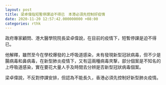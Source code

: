 ```yaml
---
layout: post
title: 梁卓偉指短暫停課迫不得已　本港必須先控制好疫情
date: 2020-11-20 12:57:42.000000000 +08:00
categories: rthk
---
```


政府專家顧問、港大醫學院院長梁卓偉說，在目前的疫情下，短暫停課是迫不得已。

他解釋，雖然至今在學校爆發的上呼吸道感染，未有發現新型冠狀病毒，但不少是腸病毒和鼻病毒，在新型肺炎疫情下，又有這兩種病毒夾撃，部分個案是不知名的上呼吸道感染，實在要花大量人手及時間去分辨是否新型冠狀病毒個案。

梁卓偉說，不反對停課安排，但認為不能長久，香港必須先控制好新型肺炎疫情。
